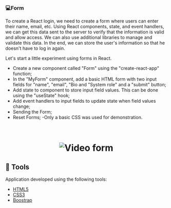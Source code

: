 ### 💻Form

To create a React login, we need to create a form where users can enter their name, email, etc. Using React components, state, and event handlers, we can get this data sent to the server to verify that the information is valid and allow access. We can also use additional libraries to manage and validate this data. In the end, we can store the user's information so that he doesn't have to log in again.

Let's start a little experiment using forms in React.

- Create a new component called "Form" using the "create-react-app" function;
- In the "MyForm" component, add a basic HTML form with two input fields for "name", "email", "Bio and "System role" and a "submit" button;
- Add state to component to store input field values. This can be done using the "useState" hook;
- Add event handlers to input fields to update state when field values change;
- Sending the Form;
- Reset Forms;
-Only a basic CSS was used for demonstration.

  
<br />

<h1 align="center">
<img alt="Video form " title="gif" src="./src/img/videform.gif" />
</h1>




## 🧪 Tools

Application developed using the following tools:

- [HTML5](https://www.w3schools.com/html/default.asp)
- [CSS3](https://www.w3schools.com/css/default.asp)
- [Boostrap](https://getbootstrap.com/)

